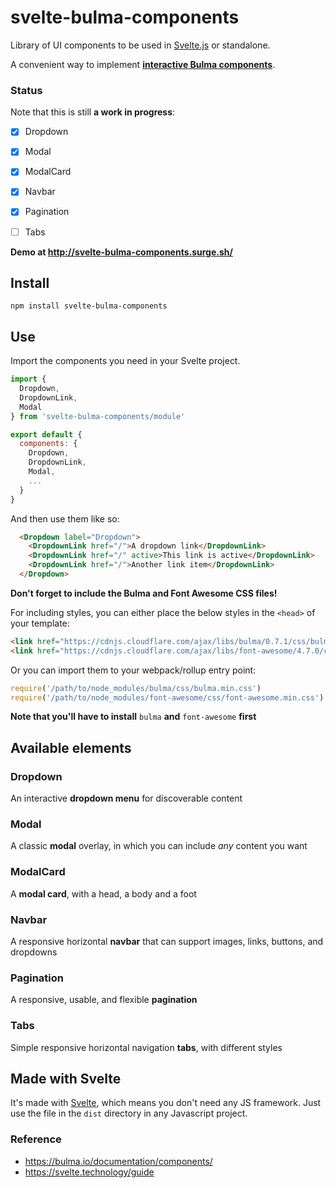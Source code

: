 # svelte-bulma-components
Library of UI components to be used in [Svelte.js](https://svelte.technology/) or standalone.

A convenient way to implement [**interactive Bulma components**](https://bulma.io/documentation/components/).

### Status
Note that this is still **a work in progress**:

- [x] Dropdown
- [x] Modal
- [x] ModalCard
- [x] Navbar
- [x] Pagination
- [ ] Tabs


**Demo at http://svelte-bulma-components.surge.sh/**


## Install

`npm install svelte-bulma-components`

## Use

Import the components you need in your Svelte project.

````javascript
import {
  Dropdown,
  DropdownLink,
  Modal
} from 'svelte-bulma-components/module'

export default {
  components: {
    Dropdown,
    DropdownLink,
    Modal,
	...
  }
}
````
And then use them like so:

````html
  <Dropdown label="Dropdown">
    <DropdownLink href="/">A dropdown link</DropdownLink>
    <DropdownLink href="/" active>This link is active</DropdownLink>
    <DropdownLink href="/">Another link item</DropdownLink>
  </Dropdown>
````
**Don't forget to include the Bulma and Font Awesome CSS files!**

For including styles, you can either place the below styles in the `<head>` of your template:

````html
<link href="https://cdnjs.cloudflare.com/ajax/libs/bulma/0.7.1/css/bulma.min.css" rel="stylesheet">
<link href="https://cdnjs.cloudflare.com/ajax/libs/font-awesome/4.7.0/css/font-awesome.min.css" rel="stylesheet">
````

Or you can import them to your webpack/rollup entry point:

````javascript
require('/path/to/node_modules/bulma/css/bulma.min.css')
require('/path/to/node_modules/font-awesome/css/font-awesome.min.css')
````

**Note that you'll have to install** `bulma` **and** `font-awesome` **first**

## Available elements

### Dropdown

An interactive **dropdown menu** for discoverable content

### Modal

A classic **modal** overlay, in which you can include *any* content you want

### ModalCard

A **modal card**, with a head, a body and a foot

### Navbar

A responsive horizontal **navbar** that can support images, links, buttons, and dropdowns

### Pagination

A responsive, usable, and flexible **pagination**

### Tabs

Simple responsive horizontal navigation **tabs**, with different styles

## Made with Svelte
It's made with [Svelte](https://svelte.technology/), which means you don't need any JS framework. Just use the file in the `dist` directory in any Javascript project.

### Reference

- https://bulma.io/documentation/components/
- https://svelte.technology/guide
